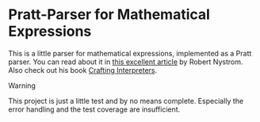# Pratt-Parser for Mathematical Expressions

This is a little parser for mathematical expressions, implemented as a Pratt parser. You can read about it in [this excellent article](https://journal.stuffwithstuff.com/2011/03/19/pratt-parsers-expression-parsing-made-easy/) by Robert Nystrom. Also check out his book [Crafting Interpreters](https://craftinginterpreters.com/).

> [!WARNING]  
> This project is just a little test and by no means complete. Especially the error handling and the test coverage are insufficient.
